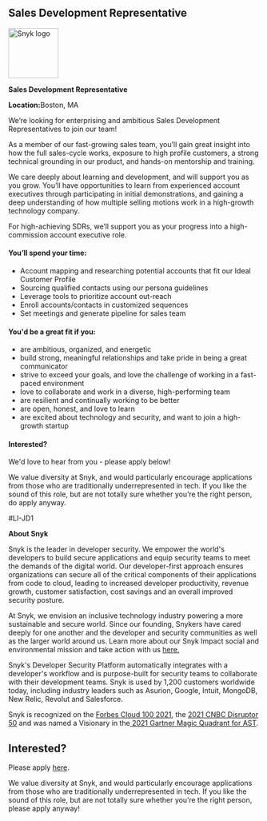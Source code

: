 Sales Development Representative 
---

<img src="https://res.cloudinary.com/snyk/image/upload/v1537345894/press-kit/brand/logo-black.png" width="100" alt="Snyk logo" />

<p><strong>Sales Development Representative</strong></p>
<p><span style="font-weight: 400;"><strong>Location:</strong>Boston, MA&nbsp;</span></p>
<p><span style="font-weight: 400;">We’re looking for enterprising and ambitious Sales Development Representatives to join our team!</span></p>
<p><span style="font-weight: 400;">As a member of our fast-growing sales team, you’ll gain great insight into how the full sales-cycle works, exposure to high profile customers, a strong technical grounding in our product, and hands-on mentorship and training.</span><span style="font-weight: 400;"><br></span></p>
<p><span style="font-weight: 400;">We care deeply about learning and development, and will support you as you grow. You’ll have opportunities to learn from experienced account executives through participating in initial demonstrations, and gaining a deep understanding of how multiple selling motions work in a high-growth technology company.</span></p>
<p><span style="font-weight: 400;">For high-achieving SDRs, we’ll support you as your progress into a high-commission account executive role.</span></p>
<h4><strong>You’ll spend your time:</strong></h4>
<ul>
<li><span style="font-weight: 400;">Account mapping and researching potential accounts that fit our Ideal Customer Profile</span></li>
<li><span style="font-weight: 400;">Sourcing qualified contacts using our persona guidelines</span></li>
<li><span style="font-weight: 400;">Leverage tools to prioritize account out-reach</span></li>
<li><span style="font-weight: 400;">Enroll accounts/contacts in customized sequences</span></li>
<li><span style="font-weight: 400;">Set meetings and generate pipeline for sales team&nbsp;</span></li>
</ul>
<h4>You'd be a great fit if you:</h4>
<ul>
<li><span style="font-weight: 400;">are ambitious, organized, and energetic</span></li>
<li><span style="font-weight: 400;">build strong, meaningful relationships and take pride in being a great communicator</span></li>
<li><span style="font-weight: 400;">strive to exceed your goals, and love the challenge of working in a fast-paced environment</span></li>
<li><span style="font-weight: 400;">love to collaborate and work in a diverse, high-performing team</span></li>
<li><span style="font-weight: 400;">are resilient and continually working to be better</span></li>
<li><span style="font-weight: 400;">are open, honest, and love to learn</span></li>
<li><span style="font-weight: 400;">are excited about technology and security, and want to join a high-growth startup</span></li>
</ul>
<h4><strong>Interested?</strong></h4>
<p><span style="font-weight: 400;">We'd love to hear from you - please apply below!</span></p>
<p><span style="font-weight: 400;">We value diversity at Snyk, and would particularly encourage applications from those who are traditionally underrepresented in tech. If you like the sound of this role, but are not totally sure whether you’re the right person, do apply anyway.</span></p>
<p><span style="font-weight: 400;">#LI-JD1</span></p><div class="content-conclusion"><p><strong>About Snyk</strong></p>
<p><span style="font-weight: 400;">Snyk is the leader in developer security. We empower the world's developers to build secure applications and equip security teams to meet the demands of the digital world. Our developer-first approach ensures organizations can secure all of the critical components of their applications from code to cloud, leading to increased developer productivity, revenue growth, customer satisfaction, cost savings and an overall improved security posture.&nbsp;</span></p>
<p><span style="font-weight: 400;">At Snyk, we envision an inclusive technology industry powering a more sustainable and secure world.</span> <span style="font-weight: 400;">Since our founding, Snykers have cared deeply for one another and the developer and security communities as well as the larger world around us. Learn more about our Snyk Impact social and environmental mission and take action with us </span><a href="https://snyk.io/about/snyk-impact/"><span style="font-weight: 400;">here.</span></a></p>
<p><span style="font-weight: 400;">Snyk's Developer Security Platform automatically integrates with a developer's workflow and is purpose-built for security teams to collaborate with their development teams. Snyk is used by 1,200 customers worldwide today, including industry leaders such as Asurion, Google, Intuit, MongoDB, New Relic, Revolut and Salesforce.</span></p>
<p><span style="font-weight: 400;">Snyk is recognized on the </span><a href="https://www.forbes.com/cloud100/#6f24b5ba5f94"><span style="font-weight: 400;">Forbes Cloud 100 2021</span></a><span style="font-weight: 400;">, the </span><a href="https://www.cnbc.com/2021/05/25/these-are-the-2021-cnbc-disruptor-50-companies.html"><span style="font-weight: 400;">2021 CNBC Disruptor 50</span></a><span style="font-weight: 400;"> and was named a Visionary in the</span><a href="https://snyk.io/blog/snyk-visionary-2021-gartner-magic-quadrant-for-ast/"><span style="font-weight: 400;"> 2021 Gartner Magic Quadrant for AST</span></a><span style="font-weight: 400;">.</span></p></div>

Interested?
---

Please apply [here](https://boards.greenhouse.io/snyk/jobs/5742825002#app).

We value diversity at Snyk, and would particularly encourage applications from those who are traditionally underrepresented in tech.
If you like the sound of this role, but are not totally sure whether you’re the right person, please apply anyway!

